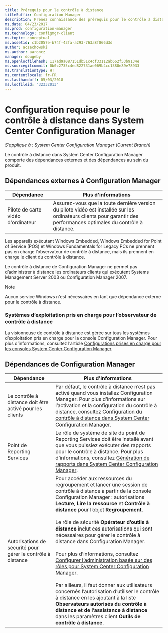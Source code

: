 ```yaml
---
title: Prérequis pour le contrôle à distance
titleSuffix: Configuration Manager
description: Prenez connaissance des prérequis pour le contrôle à distance dans System Center Configuration Manager.
ms.date: 04/23/2017
ms.prod: configuration-manager
ms.technology: configmgr-client
ms.topic: conceptual
ms.assetid: c1b2057e-b74f-43fa-a293-763a8f866d3d
author: aczechowski
ms.author: aaroncz
manager: dougeby
ms.openlocfilehash: 117ad9a087151db51c4cf33112ab662f53b9134e
ms.sourcegitcommit: 0b0c2735c4ed822731ae069b4cc1380e89e78933
ms.translationtype: HT
ms.contentlocale: fr-FR
ms.lasthandoff: 05/03/2018
ms.locfileid: "32332013"
---
```

# <a name="prerequisites-for-remote-control-in-system-center-configuration-manager"></a>Configuration requise pour le contrôle à distance dans System Center Configuration Manager

*S’applique à : System Center Configuration Manager (Current Branch)*

Le contrôle à distance dans System Center Configuration Manager comporte des dépendances externes et des dépendances au sein du produit.  

## <a name="dependencies-external-to-configuration-manager"></a>Dépendances externes à Configuration Manager  

|Dépendance|Plus d'informations|  
|----------------|----------------------|  
|Pilote de carte vidéo d'ordinateur|Assurez-vous que la toute dernière version du pilote vidéo est installée sur les ordinateurs clients pour garantir des performances optimales du contrôle à distance.|  

 Les appareils exécutant Windows Embedded, Windows Embedded for Point of Service (POS) et Windows Fundamentals for Legacy PCs ne prennent pas en charge l’observateur de contrôle à distance, mais ils prennent en charge le client du contrôle à distance.  

 Le contrôle à distance de Configuration Manager ne permet pas d’administrer à distance les ordinateurs clients qui exécutent Systems Management Server 2003 ou Configuration Manager 2007.  

> [!NOTE]  
>  Aucun service Windows n'est nécessaires en tant que dépendance externe pour le contrôle à distance.  

### <a name="supported-operating-systems-for-the-remote-control-viewer"></a>Systèmes d’exploitation pris en charge pour l’observateur de contrôle à distance  
La visionneuse de contrôle à distance est gérée sur tous les systèmes d’exploitation pris en charge pour la console Configuration Manager. Pour plus d’informations, consultez l’article [Configurations prises en charge pour les consoles System Center Configuration Manager](../../../../core/plan-design/configs/supported-operating-systems-consoles.md).   

## <a name="configuration-manager-dependencies"></a>Dépendances de Configuration Manager  

|Dépendance|Plus d'informations|  
|----------------|----------------------|  
|Le contrôle à distance doit être activé pour les clients|Par défaut, le contrôle à distance n’est pas activé quand vous installez Configuration Manager. Pour plus d’informations sur l’activation et la configuration du contrôle à distance, consultez [Configuration du contrôle à distance dans System Center Configuration Manager](../../../../core/clients/manage/remote-control/configuring-remote-control.md).|  
|Point de Reporting Services|Le rôle de système de site du point de Reporting Services doit être installé avant que vous puissiez exécuter des rapports pour le contrôle à distance. Pour plus d’informations, consultez [Génération de rapports dans System Center Configuration Manager](../../../../core/servers/manage/reporting.md).|  
|Autorisations de sécurité pour gérer le contrôle à distance|Pour accéder aux ressources du regroupement et lancer une session de contrôle à distance à partir de la console Configuration Manager : autorisations **Lecture**, **Lire la ressource** et **Contrôle à distance** pour l’objet **Regroupement**.<br /><br /> Le rôle de sécurité **Opérateur d’outils à distance** inclut ces autorisations qui sont nécessaires pour gérer le contrôle à distance dans Configuration Manager.<br /><br /> Pour plus d’informations, consultez [Configurer l’administration basée sur des rôles pour System Center Configuration Manager](../../../../core/servers/deploy/configure/configure-role-based-administration.md).<br /><br /> Par ailleurs, il faut donner aux utilisateurs concernés l’autorisation d’utiliser le contrôle à distance en les ajoutant à la liste **Observateurs autorisés du contrôle à distance et de l’assistance à distance** dans les paramètres client **Outils de contrôle à distance**.
